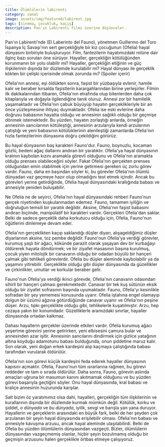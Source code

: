 ```yaml
---
title: Ölümlülerin labirenti
category: sanat
image: assets/img/featured/labirent.jpg
tags: [sinema, çocukluk, kaçış]
description: Pan'ın Labirenti filmi üzerine düşünceler.
--- 
```


Pan'ın Labirenti'nde (El Laberinto del Fauno), yönetmen Guillermo del Toro İspanya İç Savaşı'nın sert gerçekliğiyle bir kız çocuğunun (Ofelia) hayal dünyasını birbiriyle buluşturuyor. Film, fantezilerin hayatımızdaki rolüne dair ilginç bazı soruları öne sürüyor. Hayaller, gerçekliğin kötülüğünden korunmanın bir yolu olabilir mi? Hayaller, gerçekliğin etiğinin ve güç ilişkilerinin dışında bir düzlemde kurulabilir mi? Hayal dünyası ile gerçeklik kökten bir çelişki içerisinde olmak zorunda mı? (Spoiler içerir)

Ofelia'nın annesi, eşi öldükten sonra, faşist bir yüzbaşıyla evlenir, hamile kalır ve beraber kırsalda faşistlerin karargahlarından birine yerleşirler. Filmin ilk dakikalarından itibaren, Ofelia'nın etrafında olup bitenlerden daha çok kitaplarıyla ve doğayla ilgilendiğine tanık oluruz. Annesi zor bir hamilelik yaşamaktadır ve Ofelia'nın çabuk büyüyüp hayatın gerçeklikleriyle bir an önce yüzleşmesine ihtiyaç duymaktadır. Ofelia ise eski evlerine daha doğrusu babasının hayatta olduğu ve annesinin sağlıklı olduğu bir geçmişe dönmek istemektedir. Bu yüzden, hayatın zorlaştığı anlarda, örneğin annesinin sancılarının kötüleştiği, annesinin arzularıyla kendi arzularının çatıştığı ve yeni babasının kötülüklerinin alenileştiği zamanlarda Ofelia'nın hızla fantezilerinin dünyasına doğru çekildiğini görürüz.

Bu hayal dünyasının baş karakteri Fauno'dur. Fauno, boynuzlu, kocaman gözlü, bedeni ağaç dallarını andıran bir yaratıktır. Ofelia'ya hayal dünyasının kralının kaybolan kızını aramakla görevli olduğunu ve Ofelia'nın aramakta olduğu prenses olabileceğini söyler. Fakat Ofelia'nın gerçekten prenses olduğundan emin olabilmek için yerine getirmesi gereken üç zorlu görev vardır. Fauno, daha en başından söyler ki, bu görevler Ofelia'nın ölümlü dünyadan vaz geçmeye hazır olup olmadığını test etmek içindir. Ancak bu görevleri yerine getirdiğinde, Ofelia hayal dünyasındaki krallığında babası ve annesiyle yeniden buluşabilir. 

Ne Ofelia ne de seyirci, Ofelia'nın hayal dünyasındaki rehberi Fauno'nun gerçek niyetinden kuşkulanmadan edemez. Fauno, tamamen iyiliğin ve doğruluğun temsili bir yaratık değildir. Aksine, Ofelia'nın faşist babasını andıran biçimde, manipülatif bir karakteri vardır. Gerçekleri Ofelia'dan saklar. Belki de sadece gerçeklik daha korkutucu olduğu için, Ofelia, Fauno'nun öğütlerini dinlemeye devam eder. 

Ofelia'nın gerçeklikten kaçıp saklandığı düşler diyarı, alışageldiğimiz düşler diyarlarının aksine, toz pembe değildir. Fauno'nun Ofelia'ya verdiği görevler, kurumuş yaşlı bir ağacı, kökünde parazit olarak yaşayan dev bir kurbağayı öldürerek hayata döndürmek; ve bir ziyafet masasının başına kurulmuş, çocuk yiyen mitolojik bir canavarın olduğu bir odadan büyülü bir hançeri çalmak gibi tehlikeli görevlerdir. Ofelia bu düşler aleminde kaybolabilir ya da yaşamını yitirebilir. Gerçeklikte olduğu gibi düşler dünyasında da güzellikler ve çirkinlikler, umutlar ve korkular beraber gelir. 

Fauno'nun Ofelia'ya verdiği ikinci görevde, Ofelia'nın canavarın odasından sihirli bir hançeri çalması gerekmektedir. Canavar bir tek kuş sütünün eksik olduğu bir ziyafet sofrasının başında uyumaktadır. Fauno, Ofelia'yı kesinlikle sofradan bir şey yememesi konusunda uyarır. Ofelia iştahına engel olamayıp dolgun bir üzümü ağzına götürdüğünde canavar uyanır ve Ofelia'nın peşine düşer. Arzu, tıpkı gerçeklikte olduğu gibi, tehlikelerle kuşatılmıştır. Arzu, hep cezaya yakın bir konumdadır. Güzelliklerle aramızdaki sınırlar, hayaller dünyasında ortadan kalkmaz. 

Dahası hayallerin gerçekler üzerinde etkileri vardır. Ofelia kurumuş ağacı yeşertme görevini yerine getirirken, yeni elbisesini çamura bular ve annesinden azar işitir. Annesinin sancılarını dindirmek için gizlice yatağının altına koyduğu adamotunu babası bulduğunda, onun şiddetine maruz kalır. Son olarak, yeni doğan erkek kardeşini alıp kaçmaya çalıştığında babası tarafından vurularak öldürülür. 

Ofelia'nın son görevi küçük kardeşini feda ederek hayaller dünyasının kapısını açmaktır. Ofelia, Fauno'nun tüm ısrarlarına rağmen, bu görevi reddeder ve tam o sırada öldürülür. Daha sonra, Fauno, görevin aslında amaçları uğruna bir masumun kanını akıtmamak olduğunu ve bu yüzden görevi başarıyla geçtiğini söyler. Onu hayal dünyasında, kral babası ve kraliçe annesinin huzurunda karşılar. 

Salt bizim öz yaratımımız olsa dahi, hayalleri, gerçekliğin tüm ilişkilerinin ve kurallarının dışında bir düzlemde kurmak mümkün değil. Kötülük, korku ve şiddet, _o dünyada_ ve _bu dünyada_, iyilik, sevgi ve barışla yan yana duruyor. Hayallerin ve gerçeklerin arasındaki en büyük fark, belki de her şeyden çok arzulanan bir şeyin hayal dünyasında erişilebilir olması. Ofelia'nın babası ve annesiyle kavuşma arzusu, ancak hayal aleminde ulaşılabilirdi. Belki de Ofelia bu yüzden ölümlülerin dünyasından vazgeçti. Bizler, ölümlülerin dünyasından vazgeçmemiş olanlar, hiçbir şeyin bozulmamış olduğu bir geçmişin arzusunu halen gerçeklikle örtbas etmeye çalışıyoruz. 